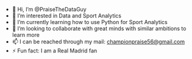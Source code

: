- 👋 Hi, I’m @PraiseTheDataGuy
- 👀 I’m interested in Data and Sport Analytics
- 🌱 I’m currently learning how to use Python for Sport Analytics
- 💞️ I’m looking to collaborate with great minds with similar ambitions to learn more 
- 📫 I can be reached through my mail: championpraise56@gmail.com
- ⚡ Fun fact: I am a Real Madrid fan
